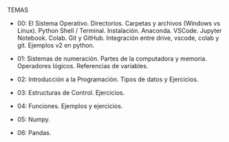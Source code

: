 TEMAS

- 00: El Sistema Operativo. Directorios. Carpetas y archivos (Windows vs Linux). Python Shell / Terminal. Instalación. Anaconda. VSCode. Jupyter Notebook. Colab. Git y GitHub. Integración entre drive, vscode, colab y git. Ejemplos v2 en python.

- 01: Sistemas de numeración. Partes de la computadora y memoria. Operadores lógicos. Referencias de variables.

- 02: Introducción a la Programación. Tipos de datos y Ejercicios.

- 03: Estructuras de Control. Ejercicios.

- 04: Funciones. Ejemplos y ejercicios.

- 05: Numpy.

- 06: Pandas.
